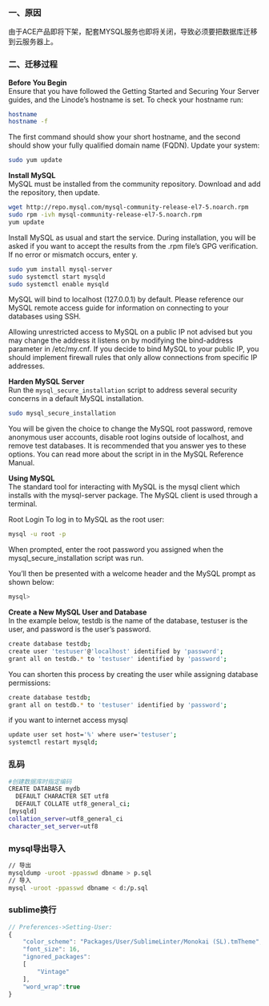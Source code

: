 ### 一、原因
由于ACE产品即将下架，配套MYSQL服务也即将关闭，导致必须要把数据库迁移到云服务器上。

### 二、迁移过程
**Before You Begin**<br>
Ensure that you have followed the Getting Started and Securing Your Server guides, and the Linode’s hostname is set.
To check your hostname run:
```bash
hostname
hostname -f
```

The first command should show your short hostname, and the second should show your fully qualified domain name (FQDN).
Update your system:
```bash
sudo yum update
```

**Install MySQL**<br>
MySQL must be installed from the community repository.
Download and add the repository, then update.
```bash
wget http://repo.mysql.com/mysql-community-release-el7-5.noarch.rpm
sudo rpm -ivh mysql-community-release-el7-5.noarch.rpm
yum update
```

Install MySQL as usual and start the service. During installation, you will be asked if you want to accept the results from 
the .rpm file’s GPG verification. If no error or mismatch occurs, enter y.
```bash
sudo yum install mysql-server
sudo systemctl start mysqld
sudo systemctl enable mysqld
```
MySQL will bind to localhost (127.0.0.1) by default. Please reference our MySQL remote access guide for information on 
connecting to your databases using SSH.

Allowing unrestricted access to MySQL on a public IP not advised but you may change the address it listens on by modifying the 
bind-address parameter in /etc/my.cnf. If you decide to bind MySQL to your public IP, you should implement firewall rules 
that only allow connections from specific IP addresses.

**Harden MySQL Server**<br>
Run the `mysql_secure_installation` script to address several security concerns in a default MySQL installation.
```bash
sudo mysql_secure_installation
```
You will be given the choice to change the MySQL root password, remove anonymous user accounts, disable root logins 
outside of localhost, and remove test databases. It is recommended that you answer yes to these options. 
You can read more about the script in in the MySQL Reference Manual.

**Using MySQL**<br>
The standard tool for interacting with MySQL is the mysql client which installs with the mysql-server package. 
The MySQL client is used through a terminal.

Root Login
To log in to MySQL as the root user:
```bash
mysql -u root -p
```
When prompted, enter the root password you assigned when the mysql_secure_installation script was run.

You’ll then be presented with a welcome header and the MySQL prompt as shown below:
```bash
mysql>
```

**Create a New MySQL User and Database**<br>
In the example below, testdb is the name of the database, testuser is the user, and password is the user’s password.
```bash
create database testdb;
create user 'testuser'@'localhost' identified by 'password';
grant all on testdb.* to 'testuser' identified by 'password';
```
You can shorten this process by creating the user while assigning database permissions:
```bash
create database testdb;
grant all on testdb.* to 'testuser' identified by 'password';
```
if you want to internet access mysql
```bash
update user set host='%' where user='testuser';
systemctl restart mysqld;
```

### 乱码
```bash
#创建数据库时指定编码
CREATE DATABASE mydb
  DEFAULT CHARACTER SET utf8
  DEFAULT COLLATE utf8_general_ci;
[mysqld]
collation_server=utf8_general_ci
character_set_server=utf8
```

### mysql导出导入
```bash
// 导出
mysqldump -uroot -ppasswd dbname > p.sql
// 导入
mysql -uroot -ppasswd dbname < d:/p.sql
```

### sublime换行
```js
// Preferences->Setting-User:
{
    "color_scheme": "Packages/User/SublimeLinter/Monokai (SL).tmTheme",
    "font_size": 16,
    "ignored_packages":
    [
        "Vintage"
    ],
    "word_wrap":true
}
```